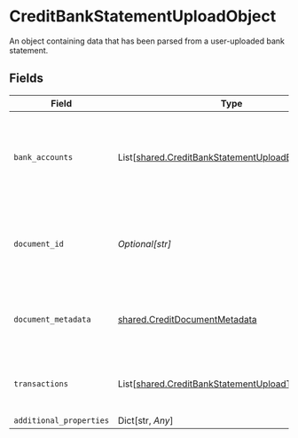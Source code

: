 # CreditBankStatementUploadObject

An object containing data that has been parsed from a user-uploaded bank statement.


## Fields

| Field                                                                                                            | Type                                                                                                             | Required                                                                                                         | Description                                                                                                      |
| ---------------------------------------------------------------------------------------------------------------- | ---------------------------------------------------------------------------------------------------------------- | ---------------------------------------------------------------------------------------------------------------- | ---------------------------------------------------------------------------------------------------------------- |
| `bank_accounts`                                                                                                  | List[[shared.CreditBankStatementUploadBankAccount](../../models/shared/creditbankstatementuploadbankaccount.md)] | :heavy_check_mark:                                                                                               | An array of bank accounts associated with the uploaded bank statement.                                           |
| `document_id`                                                                                                    | *Optional[str]*                                                                                                  | :heavy_check_mark:                                                                                               | An identifier of the document referenced by the document metadata.                                               |
| `document_metadata`                                                                                              | [shared.CreditDocumentMetadata](../../models/shared/creditdocumentmetadata.md)                                   | :heavy_check_mark:                                                                                               | Object representing metadata pertaining to the document.                                                         |
| `transactions`                                                                                                   | List[[shared.CreditBankStatementUploadTransaction](../../models/shared/creditbankstatementuploadtransaction.md)] | :heavy_check_mark:                                                                                               | An array of transactions appearing on the bank statement.                                                        |
| `additional_properties`                                                                                          | Dict[str, *Any*]                                                                                                 | :heavy_minus_sign:                                                                                               | N/A                                                                                                              |